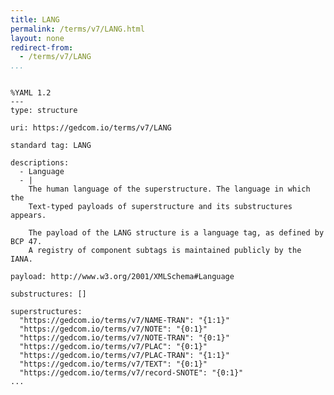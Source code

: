 ```yaml
---
title: LANG
permalink: /terms/v7/LANG.html
layout: none
redirect-from:
  - /terms/v7/LANG
...
```


```

%YAML 1.2
---
type: structure

uri: https://gedcom.io/terms/v7/LANG

standard tag: LANG

descriptions:
  - Language
  - |
    The human language of the superstructure. The language in which the
    Text-typed payloads of superstructure and its substructures appears.
    
    The payload of the LANG structure is a language tag, as defined by BCP 47.
    A registry of component subtags is maintained publicly by the IANA.

payload: http://www.w3.org/2001/XMLSchema#Language

substructures: []

superstructures:
  "https://gedcom.io/terms/v7/NAME-TRAN": "{1:1}"
  "https://gedcom.io/terms/v7/NOTE": "{0:1}"
  "https://gedcom.io/terms/v7/NOTE-TRAN": "{0:1}"
  "https://gedcom.io/terms/v7/PLAC": "{0:1}"
  "https://gedcom.io/terms/v7/PLAC-TRAN": "{1:1}"
  "https://gedcom.io/terms/v7/TEXT": "{0:1}"
  "https://gedcom.io/terms/v7/record-SNOTE": "{0:1}"
...

```
